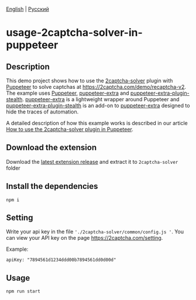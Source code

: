 [English](README.md) | [Русский](README.ru.md)
# usage-2captcha-solver-in-puppeteer

## Description

This demo project shows how to use the [2captcha-solver](https://chrome.google.com/webstore/detail/2captcha-solver-auto-reco/ifibfemgeogfhoebkmokieepdoobkbpo) plugin with [Puppeteer](https://pptr.dev/) to solve captchas at https://2captcha.com/demo/recaptcha-v2.
The example uses [Puppeteer](https://pptr.dev/), [puppeteer-extra](https://www.npmjs.com/package/puppeteer-extra) and [puppeteer-extra-plugin-stealth](https://www.npmjs.com/package/puppeteer-extra-plugin-stealth). [puppeteer-extra](https://www.npmjs.com/package/puppeteer-extra) is a lightweight wrapper around Puppeteer and [puppeteer-extra-plugin-stealth](https://www.npmjs.com/package/puppeteer-extra-plugin-stealth) is an add-on to [puppeteer-extra](https://www.npmjs.com/package/puppeteer-extra) designed to hide the traces of automation.

A detailed description of how this example works is described in our article [How to use the 2captcha-solver plugin in Puppeteer](https://2captcha.com/blog/how-to-use-2captcha-solver-extension-in-puppeteer).

## Download the extension

Download the [latest extension release](https://github.com/2captcha/2captcha-solver/releases/latest) and extract it to `2captcha-solver` folder

## Install the dependencies

`npm i`

## Setting
Write your api key in the file `'./2captcha-solver/common/config.js '`. You can view your API key on the page https://2captcha.com/setting.

Example:

`apiKey: "7894561d1234ddd00b7894561dd0d00d"`

## Usage

`npm run start`
